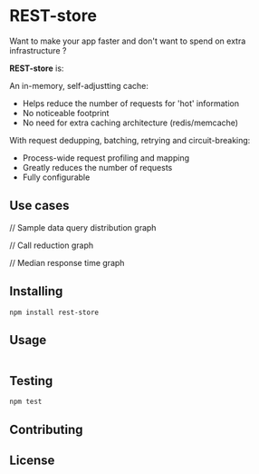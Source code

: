 # REST-store

Want to make your app faster and don't want to spend on extra infrastructure ? 

**REST-store** is: 

An in-memory, self-adjustting cache: 

- Helps reduce the number of requests for 'hot' information
- No noticeable footprint 
- No need for extra caching architecture (redis/memcache)

With request dedupping, batching, retrying and circuit-breaking:

- Process-wide request profiling and mapping
- Greatly reduces the number of requests
- Fully configurable

## Use cases

// Sample data query distribution graph

// Call reduction graph

// Median response time graph

## Installing

`npm install rest-store`

## Usage

```node

```

## Testing

`npm test`

## Contributing

## License


